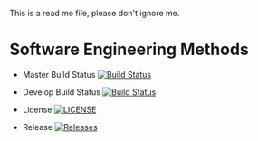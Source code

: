 This is a read me file, please don't ignore me.

# Software Engineering Methods

- Master Build Status   [![Build Status](https://travis-ci.com/CatB1794/SEM.svg?branch=master)](https://travis-ci.com/CatB1794/SEM)

- Develop Build Status [![Build Status](https://travis-ci.org/CatB1794/SEM.svg?branch=develop)](https://travis-ci.org/kevin-chalmers/sem)

- License   [![LICENSE](https://img.shields.io/github/license/CatB1794/SEM.svg?style=flat-square)](https://github.com/<github-username>/sem/blob/master/LICENSE)

- Release   [![Releases](https://img.shields.io/github/release/CatB1794/SEM/all.svg?style=flat-square)](https://github.com/<github-username>/sem/releases)